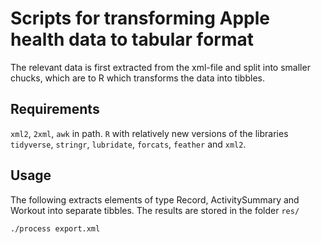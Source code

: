 # Scripts for transforming Apple health data to tabular format

The relevant data is first extracted from the xml-file and split into smaller chucks, which are to R which transforms the data into tibbles.

## Requirements
`xml2`, `2xml`, `awk` in path.
`R` with relatively new versions of the libraries `tidyverse`, `stringr`, `lubridate`, `forcats`, `feather` and `xml2`.

## Usage

The following extracts elements of type Record, ActivitySummary and Workout into separate tibbles. The results are stored in the folder `res/`

    ./process export.xml

